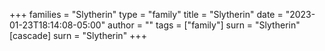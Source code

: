 +++
families = "Slytherin"
type = "family"
title = "Slytherin"
date = "2023-01-23T18:14:08-05:00"
author = ""
tags = ["family"]
surn = "Slytherin"
[cascade]
  surn = "Slytherin"
+++
